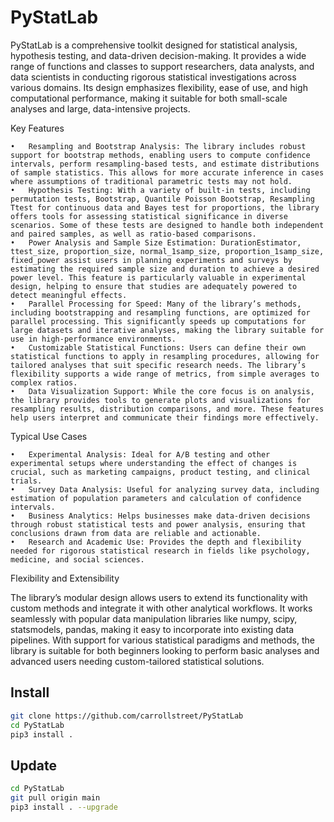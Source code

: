 # PyStatLab
PyStatLab is a comprehensive toolkit designed for statistical analysis, hypothesis testing, and data-driven decision-making. It provides a wide range of functions and classes to support researchers, data analysts, and data scientists in conducting rigorous statistical investigations across various domains. Its design emphasizes flexibility, ease of use, and high computational performance, making it suitable for both small-scale analyses and large, data-intensive projects.

Key Features

	•	Resampling and Bootstrap Analysis: The library includes robust support for bootstrap methods, enabling users to compute confidence intervals, perform resampling-based tests, and estimate distributions of sample statistics. This allows for more accurate inference in cases where assumptions of traditional parametric tests may not hold.
	•	Hypothesis Testing: With a variety of built-in tests, including permutation tests, Bootstrap, Quantile Poisson Bootstrap, Resampling Ttest for continuous data and Bayes test for proportions, the library offers tools for assessing statistical significance in diverse scenarios. Some of these tests are designed to handle both independent and paired samples, as well as ratio-based comparisons.
	•	Power Analysis and Sample Size Estimation: DurationEstimator, ttest_size, proportion_size, normal_1samp_size, proportion_1samp_size, fixed_power assist users in planning experiments and surveys by estimating the required sample size and duration to achieve a desired power level. This feature is particularly valuable in experimental design, helping to ensure that studies are adequately powered to detect meaningful effects.
	•	Parallel Processing for Speed: Many of the library’s methods, including bootstrapping and resampling functions, are optimized for parallel processing. This significantly speeds up computations for large datasets and iterative analyses, making the library suitable for use in high-performance environments.
	•	Customizable Statistical Functions: Users can define their own statistical functions to apply in resampling procedures, allowing for tailored analyses that suit specific research needs. The library’s flexibility supports a wide range of metrics, from simple averages to complex ratios.
	•	Data Visualization Support: While the core focus is on analysis, the library provides tools to generate plots and visualizations for resampling results, distribution comparisons, and more. These features help users interpret and communicate their findings more effectively.

Typical Use Cases

	•	Experimental Analysis: Ideal for A/B testing and other experimental setups where understanding the effect of changes is crucial, such as marketing campaigns, product testing, and clinical trials.
	•	Survey Data Analysis: Useful for analyzing survey data, including estimation of population parameters and calculation of confidence intervals.
	•	Business Analytics: Helps businesses make data-driven decisions through robust statistical tests and power analysis, ensuring that conclusions drawn from data are reliable and actionable.
	•	Research and Academic Use: Provides the depth and flexibility needed for rigorous statistical research in fields like psychology, medicine, and social sciences.

Flexibility and Extensibility

The library’s modular design allows users to extend its functionality with custom methods and integrate it with other analytical workflows. It works seamlessly with popular data manipulation libraries like numpy, scipy, statsmodels, pandas, making it easy to incorporate into existing data pipelines. With support for various statistical paradigms and methods, the library is suitable for both beginners looking to perform basic analyses and advanced users needing custom-tailored statistical solutions.

## Install
```bash
git clone https://github.com/carrollstreet/PyStatLab
cd PyStatLab
pip3 install .
```
## Update
```bash
cd PyStatLab
git pull origin main
pip3 install . --upgrade
```


